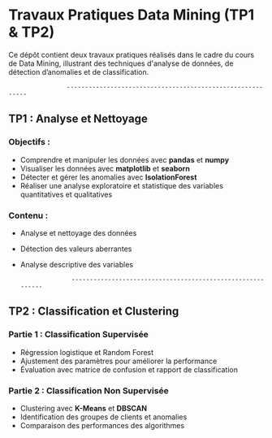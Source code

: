 # Travaux Pratiques Data Mining (TP1 & TP2)

Ce dépôt contient deux travaux pratiques réalisés dans le cadre du cours de Data Mining, illustrant des techniques d'analyse de données, de détection d’anomalies et de classification.

                    -----------------------------------------------------------

## TP1 : Analyse et Nettoyage

### Objectifs :
- Comprendre et manipuler les données avec **pandas** et **numpy**
- Visualiser les données avec **matplotlib** et **seaborn**
- Détecter et gérer les anomalies avec **IsolationForest**
- Réaliser une analyse exploratoire et statistique des variables quantitatives et qualitatives

### Contenu :
- Analyse et nettoyage des données
- Détection des valeurs aberrantes
- Analyse descriptive des variables

                    -----------------------------------------------------------

## TP2 : Classification et Clustering

### Partie 1 : Classification Supervisée
- Régression logistique et Random Forest
- Ajustement des paramètres pour améliorer la performance
- Évaluation avec matrice de confusion et rapport de classification

### Partie 2 : Classification Non Supervisée
- Clustering avec **K-Means** et **DBSCAN**
- Identification des groupes de clients et anomalies
- Comparaison des performances des algorithmes
